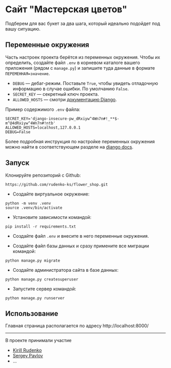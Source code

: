 
# Сайт "Мастерская цветов"
Подберем для вас букет за два шага, который идеально подойдет под вашу ситуацию.

## Переменные окружения

Часть настроек проекта берётся из переменных окружения. Чтобы их определить, создайте файл `.env` в корневом каталоге вашего приложения (рядом с `manage.py`) и запишите туда данные в формате `ПЕРЕМЕННАЯ=значение`.

- `DEBUG`  — дебаг-режим. Поставьте `True`, чтобы увидеть отладочную информацию в случае ошибки. По умолчанию `False`.
- `SECRET_KEY`  — секретный ключ проекта.
- `ALLOWED_HOSTS`  — смотри  [документацию Django](https://docs.djangoproject.com/en/3.2/ref/settings/#allowed-hosts).

Пример содержимого `.env` файла:
```
SECRET_KEY='django-insecure-pw_dRxiyw^4Wn7n#!_**$-m^@4dRxiyw^4Wn7n#!ntb'
ALLOWED_HOSTS=localhost,127.0.0.1
DEBUG=False
```

Более подробная инструкция по настройке переменных окружения можно найти в соответствующем разделе на [django docs](https://docs.djangoproject.com/en/3.2/ref/settings/).

## Запуск

 Клонируйте репозиторий с Github:
```shell
https://github.com/rudenko-ks/flower_shop.git
```
- Создайте виртуальное окружение:
```shell
python -m venv .venv
source .venv/bin/activate
```

- Установите зависимости командой:
```shell
pip install -r requirements.txt
```

- Создайте файл  `.env`  и внесите в него переменные окружения.

- Создайте файл базы данных и сразу примените все миграции командой:
```shell
python manage.py migrate
```

- Создайте администратора сайта в базе данных:
```shell
python manage.py createsuperuser
```
- Запустите сервер командой:
```shell
python manage.py runserver
```

## Использование

Главная страница располагается по адресу http://localhost:8000/

---
В проекте принимали участие

* [Kirill Rudenko](https://github.com/rudenko-ks)
* [Sergey Pavlov](https://github.com/spawlov)
* ...
